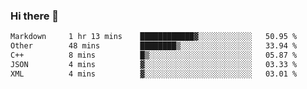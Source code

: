 ### Hi there 👋

<!--
**WShiBin/WShiBin** is a ✨ _special_ ✨ repository because its `README.md` (this file) appears on your GitHub profile.

Here are some ideas to get you started:

- 🔭 I’m currently working on ...
- 🌱 I’m currently learning ...
- 👯 I’m looking to collaborate on ...
- 🤔 I’m looking for help with ...
- 💬 Ask me about ...
- 📫 How to reach me: ...
- 😄 Pronouns: ...
- ⚡ Fun fact: ...
-->

<!--START_SECTION:waka-->

```txt
Markdown     1 hr 13 mins    ████████████▓░░░░░░░░░░░░   50.95 %
Other        48 mins         ████████▒░░░░░░░░░░░░░░░░   33.94 %
C++          8 mins          █▒░░░░░░░░░░░░░░░░░░░░░░░   05.87 %
JSON         4 mins          ▓░░░░░░░░░░░░░░░░░░░░░░░░   03.33 %
XML          4 mins          ▓░░░░░░░░░░░░░░░░░░░░░░░░   03.01 %
```

<!--END_SECTION:waka-->

